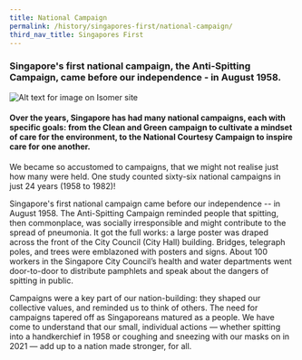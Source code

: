 ```yaml
---
title: National Campaign
permalink: /history/singapores-first/national-campaign/
third_nav_title: Singapores First
---
```

### Singapore's first national campaign, the Anti-Spitting Campaign, came before our independence - in August 1958.

![Alt text for image on Isomer site](/images/antispitting1.jpg)
#### Over the years, Singapore has had many national campaigns, each with specific goals: from the Clean and Green campaign to cultivate a mindset of care for the environment, to the National Courtesy Campaign to inspire care for one another.

We became so accustomed to campaigns, that we might not realise just how many were held. One study counted sixty-six national campaigns in just 24 years (1958 to 1982)!

Singapore's first national campaign came before our independence -- in August 1958.
The Anti-Spitting Campaign reminded people that spitting, then commonplace, was socially irresponsible and might contribute to the spread of pneumonia. It got the full works: a large poster was draped across the front of the City Council (City Hall) building. Bridges, telegraph poles, and trees were emblazoned with posters and signs. About 100 workers in the Singapore City Council’s health and water departments went door-to-door to distribute pamphlets and speak about the dangers of spitting in public.

Campaigns were a key part of our nation-building: they shaped our collective values, and reminded us to think of others. The need for campaigns tapered off as Singaporeans matured as a people. We have come to understand that our small, individual actions — whether spitting into a handkerchief in 1958 or coughing and sneezing with our masks on in 2021 — add up to a nation made stronger, for all.